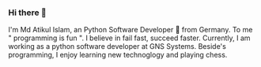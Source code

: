 ### Hi there 👋

I'm Md Atikul Islam, an Python Software Developer 🚀 from Germany. To me " programming is fun ".  I believe in fail fast, succeed faster. Currently, I am working as a python software developer at GNS Systems. Beside's programming, I enjoy learning new technoglogy and playing chess.

<!--
**Atikul789/Atikul789** is a ✨ _special_ ✨ repository because its `README.md` (this file) appears on your GitHub profile.

Here are some lines about me:

- 🔭 I’m currently working on Python Django framework.
- 👯 I’m looking to collaborate on open source project.
- 🤔 I’m looking for help with a full time job.
- 💬 Ask me about comptetive programming.
- 📫 How to reach me: atikulislamm4@gmail.com.
- ⚡ Fun fact: I sleep a lot.

